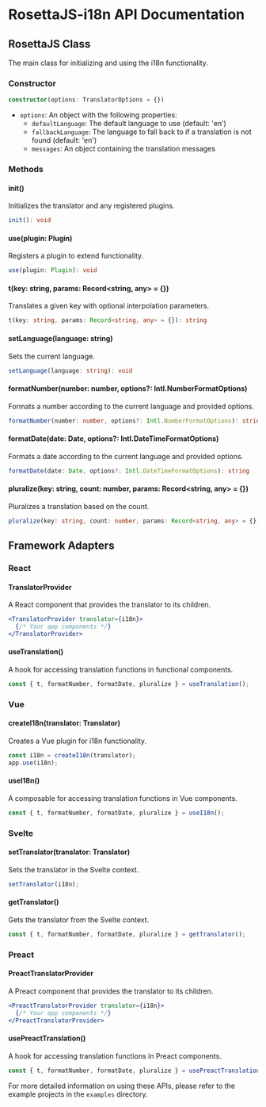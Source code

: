 # RosettaJS-i18n API Documentation

## RosettaJS Class

The main class for initializing and using the i18n functionality.

### Constructor

```typescript
constructor(options: TranslatorOptions = {})
```

- `options`: An object with the following properties:
  - `defaultLanguage`: The default language to use (default: 'en')
  - `fallbackLanguage`: The language to fall back to if a translation is not found (default: 'en')
  - `messages`: An object containing the translation messages

### Methods

#### init()

Initializes the translator and any registered plugins.

```typescript
init(): void
```

#### use(plugin: Plugin)

Registers a plugin to extend functionality.

```typescript
use(plugin: Plugin): void
```

#### t(key: string, params: Record<string, any> = {})

Translates a given key with optional interpolation parameters.

```typescript
t(key: string, params: Record<string, any> = {}): string
```

#### setLanguage(language: string)

Sets the current language.

```typescript
setLanguage(language: string): void
```

#### formatNumber(number: number, options?: Intl.NumberFormatOptions)

Formats a number according to the current language and provided options.

```typescript
formatNumber(number: number, options?: Intl.NumberFormatOptions): string
```

#### formatDate(date: Date, options?: Intl.DateTimeFormatOptions)

Formats a date according to the current language and provided options.

```typescript
formatDate(date: Date, options?: Intl.DateTimeFormatOptions): string
```

#### pluralize(key: string, count: number, params: Record<string, any> = {})

Pluralizes a translation based on the count.

```typescript
pluralize(key: string, count: number, params: Record<string, any> = {}): string
```

## Framework Adapters

### React

#### TranslatorProvider

A React component that provides the translator to its children.

```jsx
<TranslatorProvider translator={i18n}>
  {/* Your app components */}
</TranslatorProvider>
```

#### useTranslation()

A hook for accessing translation functions in functional components.

```typescript
const { t, formatNumber, formatDate, pluralize } = useTranslation();
```

### Vue

#### createI18n(translator: Translator)

Creates a Vue plugin for i18n functionality.

```typescript
const i18n = createI18n(translator);
app.use(i18n);
```

#### useI18n()

A composable for accessing translation functions in Vue components.

```typescript
const { t, formatNumber, formatDate, pluralize } = useI18n();
```

### Svelte

#### setTranslator(translator: Translator)

Sets the translator in the Svelte context.

```typescript
setTranslator(i18n);
```

#### getTranslator()

Gets the translator from the Svelte context.

```typescript
const { t, formatNumber, formatDate, pluralize } = getTranslator();
```

### Preact

#### PreactTranslatorProvider

A Preact component that provides the translator to its children.

```jsx
<PreactTranslatorProvider translator={i18n}>
  {/* Your app components */}
</PreactTranslatorProvider>
```

#### usePreactTranslation()

A hook for accessing translation functions in Preact components.

```typescript
const { t, formatNumber, formatDate, pluralize } = usePreactTranslation();
```

For more detailed information on using these APIs, please refer to the example projects in the `examples` directory.
```
